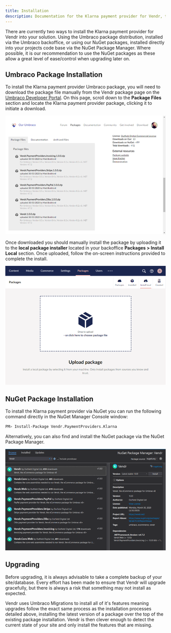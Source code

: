 ```yaml
---
title: Installation
description: Documentation for the Klarna payment provider for Vendr, the eCommerce solution for Umbraco v8+
---
```


There are currently two ways to install the Klarna payment provider for Vendr into your solution. Using the Umbraco package distribution, installed via the Umbraco backoffice, or using our NuGet packages, installed directly into your projects code base via the NuGet Package Manager. Where possible, it is our recommendation to use the NuGet packages as these allow a great level of ease/control when upgrading later on.

## Umbraco Package Installation

To install the Klarna payment provider Umbraco package, you will need to download the package file manually from the Vendr package page on the [Umbraco Developer Portal](https://our.umbraco.com/packages/website-utilities/vendr/). On this page, scroll down to the **Package Files** section and locate the Klarna payment provider package, clicking it to initiate a download.

![Umbraco package files list](../media/package-files-list.png)

Once downloaded you should manually install the package by uploading it to the **local package installer** located in your backoffice **Packages > Install Local** section. Once uploaded, follow the on-screen instructions provided to complete the install.

![Installing an Umbraco Package via Local Umbraco Package](../media/umbraco_local_package_install.png)

## NuGet Package Installation

To install the Klarna payment provider via NuGet you can run the following command directly in the NuGet Manager Console window:

```bash
PM> Install-Package Vendr.PaymentProviders.Klarna
```

Alternatively, you can also find and install the NuGet package via the NuGet Package Manager.

![Installing Vendr via the NuGet Package Manager](../media/nuget_package_manager_gui.png)

## Upgrading

<message-box type="warn" heading="Before you upgrade">

Before upgrading, it is always advisable to take a complete backup of your site/database. Every effort has been made to ensure that Vendr will upgrade gracefully, but there is always a risk that something may not install as expected.

</message-box>

Vendr uses Umbraco Migrations to install all of it's features meaning upgrades follow the exact same process as the installation processes detailed above, installing the latest version of a package over the top of the existing package installation. Vendr is then clever enough to detect the current state of your site and only install the features that are missing.